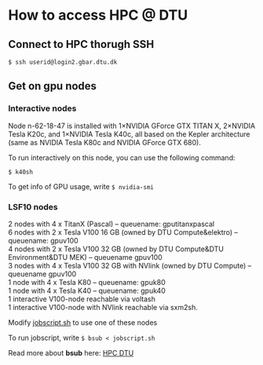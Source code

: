 # How to access HPC @ DTU

## Connect to HPC thorugh SSH

```
$ ssh userid@login2.gbar.dtu.dk
```

## Get on gpu nodes

### Interactive nodes
Node n-62-18-47 is installed with 1×NVIDIA GForce GTX TITAN X, 2×NVIDIA Tesla K20c, and 1×NVIDIA Tesla K40c, all based on the Kepler architecture (same as NVIDIA Tesla K80c and NVIDIA GForce GTX 680).

To run interactively on this node, you can use the following command:

```
$ k40sh 
```

To get info of GPU usage, write `$ nvidia-smi`

### LSF10 nodes

2 nodes with 4 x TitanX (Pascal) – queuename: gputitanxpascal  
6 nodes with 2 x Tesla V100 16 GB (owned by DTU Compute&elektro) – queuename: gpuv100  
4 nodes with 2 x Tesla V100 32 GB (owned by DTU Compute&DTU Environment&DTU MEK) – queuename gpuv100  
3 nodes with 4 x Tesla V100 32 GB with NVlink (owned by DTU Compute) – queuename gpuv100  
1 node with 4 x Tesla K80 – queuename: gpuk80  
1 node with 4 x Tesla K40 – queuename: gpuk40  
1 interactive V100-node reachable via voltash  
1 interactive V100-node with NVlink reachable via sxm2sh.

Modify [jobscript.sh](./jobscript.sh) to use one of these nodes

To run jobscript, write `$ bsub < jobscript.sh`

Read more about **bsub** here: [HPC DTU](https://www.hpc.dtu.dk/?page_id=1519)


